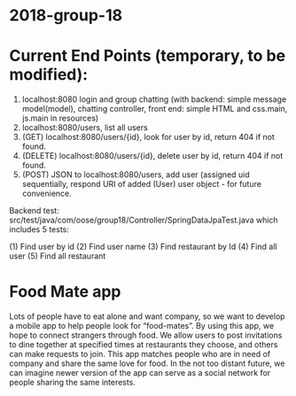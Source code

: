 # 2018-group-18
# Current End Points (temporary, to be modified):
  1. localhost:8080  login and group chatting (with backend: simple message model(model), chatting controller,  front end: simple HTML and css.main, js.main in resources)
  2. localhost:8080/users,  list all users
  3. (GET) localhost:8080/users/{id}, look for user by id, return 404 if not found.
  4. (DELETE) localhost:8080/users/{id}, delete user by id, return 404 if not found.
  5. (POST) JSON to localhost:8080/users, add user (assigned uid sequentially, respond URI of added (User) user object - for future convenience.
  
  Backend test:
  src/test/java/com/oose/group18/Controller/SpringDataJpaTest.java
  which includes 5 tests:
  
  (1)    Find user by id
  (2)    Find user name
  (3)    Find restaurant by Id
  (4)    Find all user
  (5)    Find all restaurant


# Food Mate app

Lots of people have to eat alone and want company, so we want to develop a mobile app to help people look for “food-mates”. By using this app, we hope to connect strangers through food. We allow users to post invitations to dine together at specified times at restaurants they choose, and others can make requests to join. This app matches people who are in need of company and share the same love for food. In the not too distant future, we can imagine newer version of the app can serve as a social network for people sharing the same interests.
